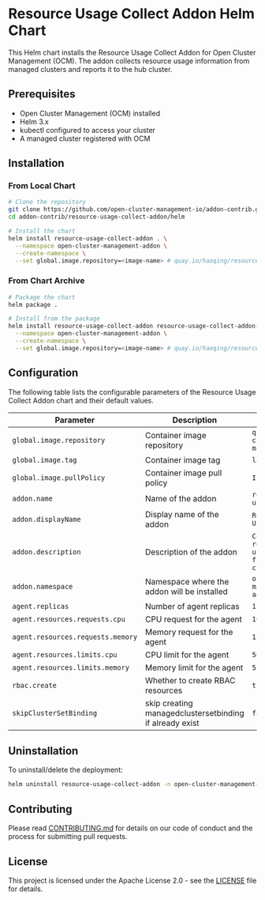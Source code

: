 # Resource Usage Collect Addon Helm Chart

This Helm chart installs the Resource Usage Collect Addon for Open Cluster Management (OCM). The addon collects resource usage information from managed clusters and reports it to the hub cluster.

## Prerequisites

- Open Cluster Management (OCM) installed
- Helm 3.x
- kubectl configured to access your cluster
- A managed cluster registered with OCM

## Installation

### From Local Chart

```bash
# Clone the repository
git clone https://github.com/open-cluster-management-io/addon-contrib.git
cd addon-contrib/resource-usage-collect-addon/helm

# Install the chart
helm install resource-usage-collect-addon . \
  --namespace open-cluster-management-addon \
  --create-namespace \
  --set global.image.repository=<image-name> # quay.io/haoqing/resource-usage-collect-addon
```

### From Chart Archive

```bash
# Package the chart
helm package .

# Install from the package
helm install resource-usage-collect-addon resource-usage-collect-addon-0.1.0.tgz \
  --namespace open-cluster-management-addon \
  --create-namespace \
  --set global.image.repository=<image-name> # quay.io/haoqing/resource-usage-collect-addon
```

## Configuration

The following table lists the configurable parameters of the Resource Usage Collect Addon chart and their default values.

| Parameter | Description | Default |
|-----------|-------------|---------|
| `global.image.repository` | Container image repository | `quay.io/open-cluster-management` |
| `global.image.tag` | Container image tag | `latest` |
| `global.image.pullPolicy` | Container image pull policy | `IfNotPresent` |
| `addon.name` | Name of the addon | `resource-usage-collect` |
| `addon.displayName` | Display name of the addon | `Resource Usage Collect` |
| `addon.description` | Description of the addon | `Collects resource usage metrics from managed clusters` |
| `addon.namespace` | Namespace where the addon will be installed | `open-cluster-management-addon` |
| `agent.replicas` | Number of agent replicas | `1` |
| `agent.resources.requests.cpu` | CPU request for the agent | `100m` |
| `agent.resources.requests.memory` | Memory request for the agent | `128Mi` |
| `agent.resources.limits.cpu` | CPU limit for the agent | `500m` |
| `agent.resources.limits.memory` | Memory limit for the agent | `512Mi` |
| `rbac.create` | Whether to create RBAC resources | `true` |
| `skipClusterSetBinding` | skip creating managedclustersetbinding if already exist | `false` |

## Uninstallation

To uninstall/delete the deployment:

```bash
helm uninstall resource-usage-collect-addon -n open-cluster-management-addon
```

## Contributing

Please read [CONTRIBUTING.md](CONTRIBUTING.md) for details on our code of conduct and the process for submitting pull requests.

## License

This project is licensed under the Apache License 2.0 - see the [LICENSE](LICENSE) file for details. 